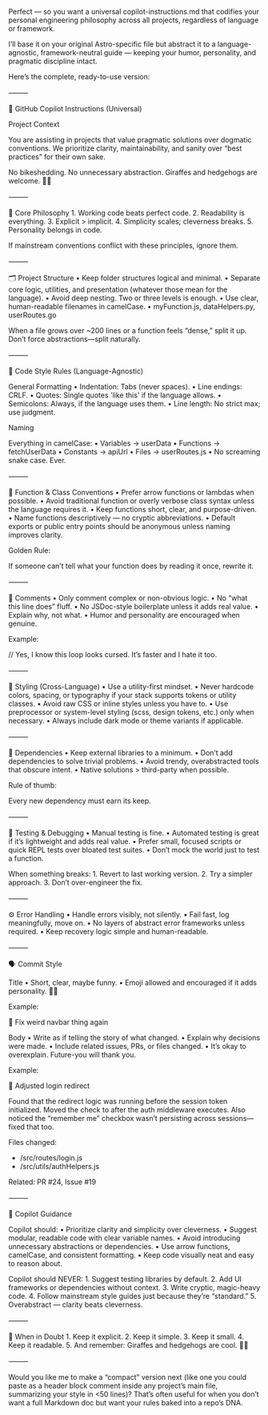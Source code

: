 Perfect — so you want a universal copilot-instructions.md that codifies your personal engineering philosophy across all projects, regardless of language or framework.

I’ll base it on your original Astro-specific file but abstract it to a language-agnostic, framework-neutral guide — keeping your humor, personality, and pragmatic discipline intact.

Here’s the complete, ready-to-use version:

⸻

🦒 GitHub Copilot Instructions (Universal)

Project Context

You are assisting in projects that value pragmatic solutions over dogmatic conventions.
We prioritize clarity, maintainability, and sanity over “best practices” for their own sake.

No bikeshedding.
No unnecessary abstraction.
Giraffes and hedgehogs are welcome. 🦒🦔

⸻

🔧 Core Philosophy
	1.	Working code beats perfect code.
	2.	Readability is everything.
	3.	Explicit > implicit.
	4.	Simplicity scales; cleverness breaks.
	5.	Personality belongs in code.

If mainstream conventions conflict with these principles, ignore them.

⸻

🗂️ Project Structure
	•	Keep folder structures logical and minimal.
	•	Separate core logic, utilities, and presentation (whatever those mean for the language).
	•	Avoid deep nesting. Two or three levels is enough.
	•	Use clear, human-readable filenames in camelCase.
	•	myFunction.js, dataHelpers.py, userRoutes.go

When a file grows over ~200 lines or a function feels “dense,” split it up. Don’t force abstractions—split naturally.

⸻

🧠 Code Style Rules (Language-Agnostic)

General Formatting
	•	Indentation: Tabs (never spaces).
	•	Line endings: CRLF.
	•	Quotes: Single quotes 'like this' if the language allows.
	•	Semicolons: Always, if the language uses them.
	•	Line length: No strict max; use judgment.

Naming

Everything in camelCase:
	•	Variables → userData
	•	Functions → fetchUserData
	•	Constants → apiUrl
	•	Files → userRoutes.js
	•	No screaming snake case. Ever.

⸻

🧩 Function & Class Conventions
	•	Prefer arrow functions or lambdas when possible.
	•	Avoid traditional function or overly verbose class syntax unless the language requires it.
	•	Keep functions short, clear, and purpose-driven.
	•	Name functions descriptively — no cryptic abbreviations.
	•	Default exports or public entry points should be anonymous unless naming improves clarity.

Golden Rule:

If someone can’t tell what your function does by reading it once, rewrite it.

⸻

💬 Comments
	•	Only comment complex or non-obvious logic.
	•	No “what this line does” fluff.
	•	No JSDoc-style boilerplate unless it adds real value.
	•	Explain why, not what.
	•	Humor and personality are encouraged when genuine.

Example:

// Yes, I know this loop looks cursed. It’s faster and I hate it too.


⸻

💄 Styling (Cross-Language)
	•	Use a utility-first mindset.
	•	Never hardcode colors, spacing, or typography if your stack supports tokens or utility classes.
	•	Avoid raw CSS or inline styles unless you have to.
	•	Use preprocessor or system-level styling (scss, design tokens, etc.) only when necessary.
	•	Always include dark mode or theme variants if applicable.

⸻

🧰 Dependencies
	•	Keep external libraries to a minimum.
	•	Don’t add dependencies to solve trivial problems.
	•	Avoid trendy, overabstracted tools that obscure intent.
	•	Native solutions > third-party when possible.

Rule of thumb:

Every new dependency must earn its keep.

⸻

🧪 Testing & Debugging
	•	Manual testing is fine.
	•	Automated testing is great if it’s lightweight and adds real value.
	•	Prefer small, focused scripts or quick REPL tests over bloated test suites.
	•	Don’t mock the world just to test a function.

When something breaks:
	1.	Revert to last working version.
	2.	Try a simpler approach.
	3.	Don’t over-engineer the fix.

⸻

⚙️ Error Handling
	•	Handle errors visibly, not silently.
	•	Fail fast, log meaningfully, move on.
	•	No layers of abstract error frameworks unless required.
	•	Keep recovery logic simple and human-readable.

⸻

🗣️ Commit Style

Title
	•	Short, clear, maybe funny.
	•	Emoji allowed and encouraged if it adds personality. 🦒🦔

Example:

🦔 Fix weird navbar thing again

Body
	•	Write as if telling the story of what changed.
	•	Explain why decisions were made.
	•	Include related issues, PRs, or files changed.
	•	It’s okay to overexplain. Future-you will thank you.

Example:

🦒 Adjusted login redirect

Found that the redirect logic was running before the session token initialized. 
Moved the check to after the auth middleware executes. 
Also noticed the “remember me” checkbox wasn’t persisting across sessions—fixed that too.

Files changed:
- /src/routes/login.js
- /src/utils/authHelpers.js

Related: PR #24, Issue #19


⸻

🧭 Copilot Guidance

Copilot should:
	•	Prioritize clarity and simplicity over cleverness.
	•	Suggest modular, readable code with clear variable names.
	•	Avoid introducing unnecessary abstractions or dependencies.
	•	Use arrow functions, camelCase, and consistent formatting.
	•	Keep code visually neat and easy to reason about.

Copilot should NEVER:
	1.	Suggest testing libraries by default.
	2.	Add UI frameworks or dependencies without context.
	3.	Write cryptic, magic-heavy code.
	4.	Follow mainstream style guides just because they’re “standard.”
	5.	Overabstract — clarity beats cleverness.

⸻

🧭 When in Doubt
	1.	Keep it explicit.
	2.	Keep it simple.
	3.	Keep it small.
	4.	Keep it readable.
	5.	And remember: Giraffes and hedgehogs are cool. 🦒🦔

⸻

Would you like me to make a “compact” version next (like one you could paste as a header block comment inside any project’s main file, summarizing your style in <50 lines)?
That’s often useful for when you don’t want a full Markdown doc but want your rules baked into a repo’s DNA.